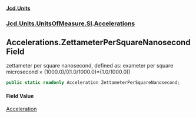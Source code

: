 #### [Jcd.Units](index.md 'index')
### [Jcd.Units.UnitsOfMeasure.SI](Jcd.Units.UnitsOfMeasure.SI.md 'Jcd.Units.UnitsOfMeasure.SI').[Accelerations](Accelerations.md 'Jcd.Units.UnitsOfMeasure.SI.Accelerations')

## Accelerations.ZettameterPerSquareNanosecond Field

zettameter per square nanosecond, defined as: exameter per square microsecond × (1000.0)/((1.0/1000.0)*(1.0/1000.0))

```csharp
public static readonly Acceleration ZettameterPerSquareNanosecond;
```

#### Field Value
[Acceleration](Acceleration.md 'Jcd.Units.UnitTypes.Acceleration')